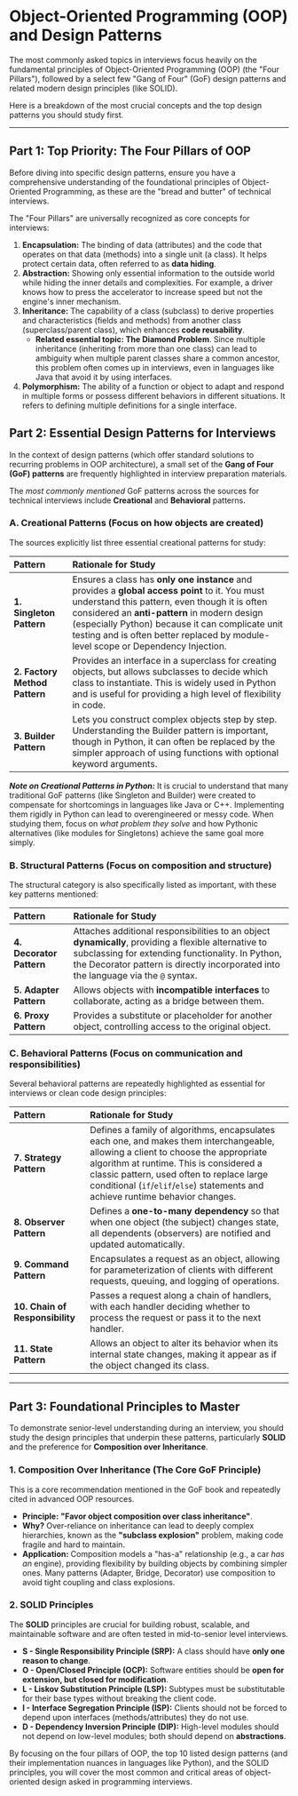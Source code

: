 # Object-Oriented Programming (OOP) and Design Patterns

The most commonly asked topics in interviews focus heavily on the fundamental principles of Object-Oriented Programming (OOP) (the "Four Pillars"), followed by a select few "Gang of Four" (GoF) design patterns and related modern design principles (like SOLID).

Here is a breakdown of the most crucial concepts and the top design patterns you should study first.

---

## Part 1: Top Priority: The Four Pillars of OOP

Before diving into specific design patterns, ensure you have a comprehensive understanding of the foundational principles of Object-Oriented Programming, as these are the "bread and butter" of technical interviews.

The "Four Pillars" are universally recognized as core concepts for interviews:

1.  **Encapsulation:** The binding of data (attributes) and the code that operates on that data (methods) into a single unit (a class). It helps protect certain data, often referred to as **data hiding**.
2.  **Abstraction:** Showing only essential information to the outside world while hiding the inner details and complexities. For example, a driver knows how to press the accelerator to increase speed but not the engine's inner mechanism.
3.  **Inheritance:** The capability of a class (subclass) to derive properties and characteristics (fields and methods) from another class (superclass/parent class), which enhances **code reusability**.
    *   **Related essential topic: The Diamond Problem**. Since multiple inheritance (inheriting from more than one class) can lead to ambiguity when multiple parent classes share a common ancestor, this problem often comes up in interviews, even in languages like Java that avoid it by using interfaces.
4.  **Polymorphism:** The ability of a function or object to adapt and respond in multiple forms or possess different behaviors in different situations. It refers to defining multiple definitions for a single interface.

## Part 2: Essential Design Patterns for Interviews

In the context of design patterns (which offer standard solutions to recurring problems in OOP architecture), a small set of the **Gang of Four (GoF) patterns** are frequently highlighted in interview preparation materials.

The *most commonly mentioned* GoF patterns across the sources for technical interviews include **Creational** and **Behavioral** patterns.

### A. Creational Patterns (Focus on how objects are created)

The sources explicitly list three essential creational patterns for study:

| Pattern | Rationale for Study |
| :--- | :--- |
| **1. Singleton Pattern** | Ensures a class has **only one instance** and provides a **global access point** to it. You must understand this pattern, even though it is often considered an **anti-pattern** in modern design (especially Python) because it can complicate unit testing and is often better replaced by module-level scope or Dependency Injection. |
| **2. Factory Method Pattern** | Provides an interface in a superclass for creating objects, but allows subclasses to decide which class to instantiate. This is widely used in Python and is useful for providing a high level of flexibility in code. |
| **3. Builder Pattern** | Lets you construct complex objects step by step. Understanding the Builder pattern is important, though in Python, it can often be replaced by the simpler approach of using functions with optional keyword arguments. |

***Note on Creational Patterns in Python:***
It is crucial to understand that many traditional GoF patterns (like Singleton and Builder) were created to compensate for shortcomings in languages like Java or C++. Implementing them rigidly in Python can lead to overengineered or messy code. When studying them, focus on *what problem they solve* and how Pythonic alternatives (like modules for Singletons) achieve the same goal more simply.

### B. Structural Patterns (Focus on composition and structure)

The structural category is also specifically listed as important, with these key patterns mentioned:

| Pattern | Rationale for Study |
| :--- | :--- |
| **4. Decorator Pattern** | Attaches additional responsibilities to an object **dynamically**, providing a flexible alternative to subclassing for extending functionality. In Python, the Decorator pattern is directly incorporated into the language via the `@` syntax. |
| **5. Adapter Pattern** | Allows objects with **incompatible interfaces** to collaborate, acting as a bridge between them. |
| **6. Proxy Pattern** | Provides a substitute or placeholder for another object, controlling access to the original object. |

### C. Behavioral Patterns (Focus on communication and responsibilities)

Several behavioral patterns are repeatedly highlighted as essential for interviews or clean code design principles:

| Pattern | Rationale for Study |
| :--- | :--- |
| **7. Strategy Pattern** | Defines a family of algorithms, encapsulates each one, and makes them interchangeable, allowing a client to choose the appropriate algorithm at runtime. This is considered a classic pattern, used often to replace large conditional (`if`/`elif`/`else`) statements and achieve runtime behavior changes. |
| **8. Observer Pattern** | Defines a **one-to-many dependency** so that when one object (the subject) changes state, all dependents (observers) are notified and updated automatically. |
| **9. Command Pattern** | Encapsulates a request as an object, allowing for parameterization of clients with different requests, queuing, and logging of operations. |
| **10. Chain of Responsibility** | Passes a request along a chain of handlers, with each handler deciding whether to process the request or pass it to the next handler. |
| **11. State Pattern** | Allows an object to alter its behavior when its internal state changes, making it appear as if the object changed its class. |

---

## Part 3: Foundational Principles to Master

To demonstrate senior-level understanding during an interview, you should study the design principles that underpin these patterns, particularly **SOLID** and the preference for **Composition over Inheritance**.

### 1. Composition Over Inheritance (The Core GoF Principle)
This is a core recommendation mentioned in the GoF book and repeatedly cited in advanced OOP resources.

*   **Principle:** **"Favor object composition over class inheritance"**.
*   **Why?** Over-reliance on inheritance can lead to deeply complex hierarchies, known as the **"subclass explosion"** problem, making code fragile and hard to maintain.
*   **Application:** Composition models a "has-a" relationship (e.g., a car *has an* engine), providing flexibility by building objects by combining simpler ones. Many patterns (Adapter, Bridge, Decorator) use composition to avoid tight coupling and class explosions.

### 2. SOLID Principles
The **SOLID** principles are crucial for building robust, scalable, and maintainable software and are often tested in mid-to-senior level interviews.

*   **S - Single Responsibility Principle (SRP):** A class should have **only one reason to change**.
*   **O - Open/Closed Principle (OCP):** Software entities should be **open for extension, but closed for modification**.
*   **L - Liskov Substitution Principle (LSP):** Subtypes must be substitutable for their base types without breaking the client code.
*   **I - Interface Segregation Principle (ISP):** Clients should not be forced to depend upon interfaces (methods/attributes) they do not use.
*   **D - Dependency Inversion Principle (DIP):** High-level modules should not depend on low-level modules; both should depend on **abstractions**.

By focusing on the four pillars of OOP, the top 10 listed design patterns (and their implementation nuances in languages like Python), and the SOLID principles, you will cover the most common and critical areas of object-oriented design asked in programming interviews.
